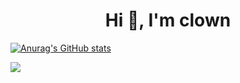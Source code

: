 <h1 align="center">Hi 👋, I'm clown</h1>

[![Anurag's GitHub stats](https://github-readme-stats.vercel.app/api?username=UniqueCrownClown)](https://github.com/anuraghazra/github-readme-stats)

![](https://komarev.com/ghpvc/?username=UniqueCrownClown)

<!--
**UniqueCrownClown/UniqueCrownClown** is a ✨ _special_ ✨ repository because its `README.md` (this file) appears on your GitHub profile.

Here are some ideas to get you started:

- 🔭 I’m currently working on ...
- 🌱 I’m currently learning ...
- 👯 I’m looking to collaborate on ...
- 🤔 I’m looking for help with ...
- 💬 Ask me about ...
- 📫 How to reach me: ...
- 😄 Pronouns: ...
- ⚡ Fun fact: ...
-->
